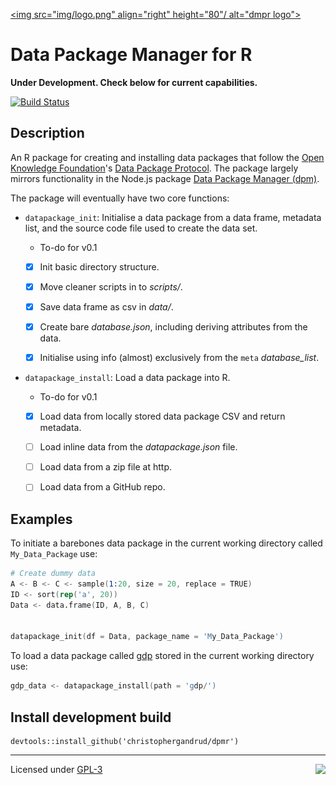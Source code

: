 [<img src="img/logo.png" align="right" height="80"/ alt="dmpr logo">]()

Data Package Manager for R
====

**Under Development. Check below for current capabilities.**

[![Build Status](https://travis-ci.org/christophergandrud/dpmr.svg?branch=master)](https://travis-ci.org/christophergandrud/dpmr)

## Description

An R package for creating and installing data packages that follow the
[Open Knowledge Foundation](https://okfn.org/)'s
[Data Package Protocol](http://dataprotocols.org/data-packages/).
The package largely mirrors functionality in the Node.js package
[Data Package Manager (dpm)](https://github.com/okfn/dpm).

The package will eventually have two core functions:

- `datapackage_init`: Initialise a data package from a data frame,
metadata list, and the source code file used to create the data set.

    + To-do for v0.1

    - [x] Init basic directory structure.

    - [x] Move cleaner scripts in to *scripts/*.

    - [x] Save data frame as csv in *data/*.

    - [x] Create bare *database.json*, including deriving attributes from the data.

    - [x] Initialise using info (almost) exclusively from the `meta` *database_list*.

- `datapackage_install`: Load a data package into R.

    + To-do for v0.1

    - [x] Load data from locally stored data package CSV and return metadata.

    - [ ] Load inline data from the *datapackage.json* file.

    - [ ] Load data from a zip file at http.

    - [ ] Load data from a GitHub repo.

## Examples

To initiate a barebones data package in the current working directory called
`My_Data_Package` use:


```S
# Create dummy data
A <- B <- C <- sample(1:20, size = 20, replace = TRUE)
ID <- sort(rep('a', 20))
Data <- data.frame(ID, A, B, C)


datapackage_init(df = Data, package_name = 'My_Data_Package')
```

To load a data package called [gdp](https://github.com/datasets/gdp) stored in
the current working directory use:

```S
gdp_data <- datapackage_install(path = 'gdp/')
```

## Install development build

```{S}
devtools::install_github('christophergandrud/dpmr')
```

---

[<img src="http://media.tumblr.com/023c285c14ef01953d3b67ffe789004d/tumblr_inline_mor1uu2OOZ1qz4rgp.png" height = "100" align="right" />](http://nadrosia.tumblr.com/post/53520500877/made-in-berlin-badge-update)

Licensed under
[GPL-3](LICENSE.md)
